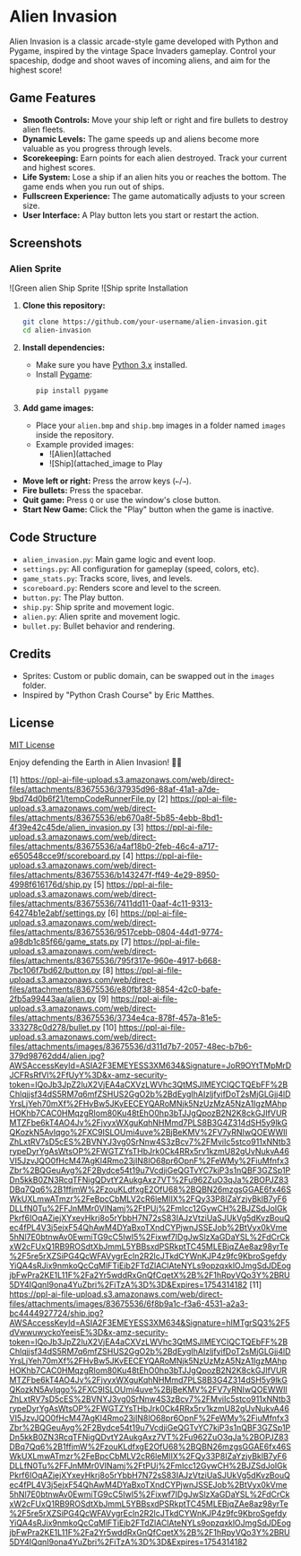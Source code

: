 # Alien Invasion

Alien Invasion is a classic arcade-style game developed with Python and Pygame, inspired by the vintage Space Invaders gameplay. Control your spaceship, dodge and shoot waves of incoming aliens, and aim for the highest score!

## Game Features

- **Smooth Controls:** Move your ship left or right and fire bullets to destroy alien fleets.
- **Dynamic Levels:** The game speeds up and aliens become more valuable as you progress through levels.
- **Scorekeeping:** Earn points for each alien destroyed. Track your current and highest scores.
- **Life System:** Lose a ship if an alien hits you or reaches the bottom. The game ends when you run out of ships.
- **Fullscreen Experience:** The game automatically adjusts to your screen size.
- **User Interface:** A Play button lets you start or restart the action.

## Screenshots

### Alien Sprite
![Green alien Ship Sprite
![Ship sprite Installation

1. **Clone this repository:**
   ```bash
   git clone https://github.com/your-username/alien-invasion.git
   cd alien-invasion
   ```

2. **Install dependencies:**
   - Make sure you have [Python 3.x](https://www.python.org/downloads/) installed.
   - Install [Pygame](https://www.pygame.org/wiki/GettingStarted):
     ```bash
     pip install pygame
     ```

3. **Add game images:**
   - Place your `alien.bmp` and `ship.bmp` images in a folder named `images` inside the repository.
   - Example provided images:
     - ![Alien](attached 
     - ![Ship](attached_image to Play

- **Move left or right:** Press the arrow keys (`←`/`→`).
- **Fire bullets:** Press the spacebar.
- **Quit game:** Press `Q` or use the window's close button.
- **Start New Game:** Click the "Play" button when the game is inactive.

## Code Structure

- `alien_invasion.py`: Main game logic and event loop.
- `settings.py`: All configuration for gameplay (speed, colors, etc).
- `game_stats.py`: Tracks score, lives, and levels.
- `scoreboard.py`: Renders score and level to the screen.
- `button.py`: The Play button.
- `ship.py`: Ship sprite and movement logic.
- `alien.py`: Alien sprite and movement logic.
- `bullet.py`: Bullet behavior and rendering.

## Credits

- Sprites: Custom or public domain, can be swapped out in the `images` folder.
- Inspired by "Python Crash Course" by Eric Matthes.

## License

[MIT License](LICENSE)

Enjoy defending the Earth in Alien Invasion! 🚀👾

[1] https://ppl-ai-file-upload.s3.amazonaws.com/web/direct-files/attachments/83675536/37935d96-88af-41a1-a7de-9bd74d0b6f21/tempCodeRunnerFile.py
[2] https://ppl-ai-file-upload.s3.amazonaws.com/web/direct-files/attachments/83675536/eb670a8f-5b85-4ebb-8bd1-4f39e42c45de/alien_invasion.py
[3] https://ppl-ai-file-upload.s3.amazonaws.com/web/direct-files/attachments/83675536/a4af18b0-2feb-46c4-a717-e650548cce9f/scoreboard.py
[4] https://ppl-ai-file-upload.s3.amazonaws.com/web/direct-files/attachments/83675536/b143247f-ff49-4e29-8950-4998f616176d/ship.py
[5] https://ppl-ai-file-upload.s3.amazonaws.com/web/direct-files/attachments/83675536/7411dd11-0aaf-4c11-9313-64274b1e2abf/settings.py
[6] https://ppl-ai-file-upload.s3.amazonaws.com/web/direct-files/attachments/83675536/9517cebb-0804-44d1-9774-a98db1c85f66/game_stats.py
[7] https://ppl-ai-file-upload.s3.amazonaws.com/web/direct-files/attachments/83675536/795f317e-960e-4917-b668-7bc106f7bd62/button.py
[8] https://ppl-ai-file-upload.s3.amazonaws.com/web/direct-files/attachments/83675536/e80fbf38-8854-42c0-bafe-2fb5a99443aa/alien.py
[9] https://ppl-ai-file-upload.s3.amazonaws.com/web/direct-files/attachments/83675536/3734e4ca-878f-457a-81e5-333278c0d278/bullet.py
[10] https://ppl-ai-file-upload.s3.amazonaws.com/web/direct-files/attachments/images/83675536/d311d7b7-2057-48ec-b7b6-379d98762dd4/alien.jpg?AWSAccessKeyId=ASIA2F3EMEYESS3XM634&Signature=JoR9OYtTMpMrDJCFRsRfVl%2FfUyY%3D&x-amz-security-token=IQoJb3JpZ2luX2VjEA4aCXVzLWVhc3QtMSJIMEYCIQCTQEbFF%2BChlqjjsf34dS5RM7q6mfZSHUS2GgO2b%2BdEygIhAIzljfyifDoT2sMjGLGjj4lDYrsLjYeh70mXf%2FHvBw5JKvEECEYQARoMNjk5NzUzMzA5NzA1IgzMAhpHOKhb7CAC0HMqzgRIom80Ku48tEhO0hp3bTJJgQpozB2N2K8ckGJIfVURMTZFbe6kT4AO4Jv%2FjvyxWXguKqhNHMmd7PLS8B3G4Z314dSH5y9lkGQKozkN5AvIqgo%2FXC9ISLOUmi4uve%2BjBeKMV%2FV7yRNIwQOEWWIlZhLxtRV7sD5cES%2BVNYJ3vg0SrNnw4S3zBcv7%2FMviIc5stco911xNNtb3rypeDyrYgAsWtsOP%2FWGTZYsTHbJrk0Ck4RRx5rv1kzmU82gUvNukvA46VI5JzvJQO0fHcM47AgKl4Rmo23jIN8lO68pr6OpnF%2FeWMy%2FiuMfnfx3Zbr%2BQGeuAyg%2F2Bydce54t19u7VcdjiGeQGTvYC7kjP3s1nQBF3GZSp1PDn5kkB0ZN3RcqTFNigQDvtY2AukgAxz7VT%2Fu962ZuO3qJa%2BOPJZ83DBq7Qq6%2B1ffjmW%2FzouKLdfxgE2OfU68%2BQBN26mzgsGGAE6fx46SWkUXLmwATmzr%2FeBpcCbMLV2cR6leMlIX%2FQy33P8IZaYzjvBklB7yF6DLLfN0Tu%2FFJnMMr0VINamj%2FtPUj%2FmIcc12GywCH%2BJZSdJoIGkPkrf6IOqAZjejXYxeyHkrj8o5rYbbH7N72sS83IAJzVtziUaSJUkVg5dKvzBouQec4fPL4V3j5ejxF54QhAwM4DYaBxoTXndCYPjwnJSSEJob%2BtVyx0kVme5hNl7E0btnwAv0EwmiTG9cC5IwI5%2Fixwf7IDgJwSlzXaGDaYSL%2FdCrCkxW2cFUxQ1RB9ROSdtXbJmmL5YBBsxdPSRkptTC45MLEBjqZAe8az98yrTe%2F5re5rXZSiPG4QcWFAVygrEcln2R2lcJTkdCYWnKJP4z9fc9KbroSgefdyYiQA4sRJix9nmkoQcCqMlFTiEjb2FTdZlAClAteNYLs9opzqxklOJmgSdJDEogjbFwPra2KE1L11F%2Fa2Yr5wddRxGnQfCqetX%2B%2F1hRpyVQo3Y%2BRU5DY4IQqnI9ona4YuZbri%2FiTzA%3D%3D&Expires=1754314182
[11] https://ppl-ai-file-upload.s3.amazonaws.com/web/direct-files/attachments/images/83675536/6f8b9a1c-f3a6-4531-a2a3-bc4444927724/ship.jpg?AWSAccessKeyId=ASIA2F3EMEYESS3XM634&Signature=hIMTgrSQ3%2F5dVwwuwyckoYeeisE%3D&x-amz-security-token=IQoJb3JpZ2luX2VjEA4aCXVzLWVhc3QtMSJIMEYCIQCTQEbFF%2BChlqjjsf34dS5RM7q6mfZSHUS2GgO2b%2BdEygIhAIzljfyifDoT2sMjGLGjj4lDYrsLjYeh70mXf%2FHvBw5JKvEECEYQARoMNjk5NzUzMzA5NzA1IgzMAhpHOKhb7CAC0HMqzgRIom80Ku48tEhO0hp3bTJJgQpozB2N2K8ckGJIfVURMTZFbe6kT4AO4Jv%2FjvyxWXguKqhNHMmd7PLS8B3G4Z314dSH5y9lkGQKozkN5AvIqgo%2FXC9ISLOUmi4uve%2BjBeKMV%2FV7yRNIwQOEWWIlZhLxtRV7sD5cES%2BVNYJ3vg0SrNnw4S3zBcv7%2FMviIc5stco911xNNtb3rypeDyrYgAsWtsOP%2FWGTZYsTHbJrk0Ck4RRx5rv1kzmU82gUvNukvA46VI5JzvJQO0fHcM47AgKl4Rmo23jIN8lO68pr6OpnF%2FeWMy%2FiuMfnfx3Zbr%2BQGeuAyg%2F2Bydce54t19u7VcdjiGeQGTvYC7kjP3s1nQBF3GZSp1PDn5kkB0ZN3RcqTFNigQDvtY2AukgAxz7VT%2Fu962ZuO3qJa%2BOPJZ83DBq7Qq6%2B1ffjmW%2FzouKLdfxgE2OfU68%2BQBN26mzgsGGAE6fx46SWkUXLmwATmzr%2FeBpcCbMLV2cR6leMlIX%2FQy33P8IZaYzjvBklB7yF6DLLfN0Tu%2FFJnMMr0VINamj%2FtPUj%2FmIcc12GywCH%2BJZSdJoIGkPkrf6IOqAZjejXYxeyHkrj8o5rYbbH7N72sS83IAJzVtziUaSJUkVg5dKvzBouQec4fPL4V3j5ejxF54QhAwM4DYaBxoTXndCYPjwnJSSEJob%2BtVyx0kVme5hNl7E0btnwAv0EwmiTG9cC5IwI5%2Fixwf7IDgJwSlzXaGDaYSL%2FdCrCkxW2cFUxQ1RB9ROSdtXbJmmL5YBBsxdPSRkptTC45MLEBjqZAe8az98yrTe%2F5re5rXZSiPG4QcWFAVygrEcln2R2lcJTkdCYWnKJP4z9fc9KbroSgefdyYiQA4sRJix9nmkoQcCqMlFTiEjb2FTdZlAClAteNYLs9opzqxklOJmgSdJDEogjbFwPra2KE1L11F%2Fa2Yr5wddRxGnQfCqetX%2B%2F1hRpyVQo3Y%2BRU5DY4IQqnI9ona4YuZbri%2FiTzA%3D%3D&Expires=1754314182
